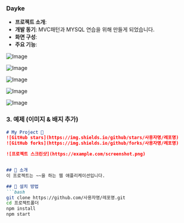 ### Dayke
- **프로젝트 소개**: 
- **개발 동기**: MVC패턴과 MYSQL 연습을 위해 만들게 되었습니다.
- **화면 구성**: 
- **주요 기능**: 

![Image](https://github.com/user-attachments/assets/63d44ad9-56b6-434c-95b3-906a806ebe3e)

![Image](https://github.com/user-attachments/assets/daebef20-b8d5-4b1a-acb1-c93a5d57edde)

![Image](https://github.com/user-attachments/assets/eb8556fe-bae7-44e5-a8f4-8c33328ece5d)




![Image](https://github.com/user-attachments/assets/3260652d-71d8-47b8-9e09-b4637197639f)

![Image](https://github.com/user-attachments/assets/81d6988b-4982-4770-9a05-c72da1b01e3b)


### 3. 예제 (이미지 & 배지 추가)
```md
# My Project 🚀
![GitHub stars](https://img.shields.io/github/stars/사용자명/레포명)
![GitHub forks](https://img.shields.io/github/forks/사용자명/레포명)

![프로젝트 스크린샷](https://example.com/screenshot.png)


## 📌 소개
이 프로젝트는 ~~을 하는 웹 애플리케이션입니다.

## 🔧 설치 방법
```bash
git clone https://github.com/사용자명/레포명.git
cd 프로젝트폴더
npm install
npm start
